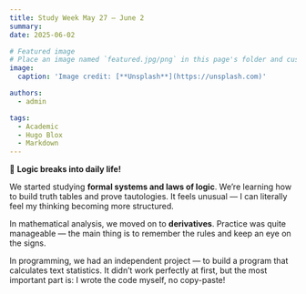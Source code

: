 ```yaml
---
title: Study Week May 27 – June 2
summary: 
date: 2025-06-02

# Featured image
# Place an image named `featured.jpg/png` in this page's folder and customize its options here.
image:
  caption: 'Image credit: [**Unsplash**](https://unsplash.com)'

authors:
  - admin

tags:
  - Academic
  - Hugo Blox
  - Markdown
---
```


🧠 **Logic breaks into daily life!**

We started studying **formal systems and laws of logic**. We’re learning how to build truth tables and prove tautologies. It feels unusual — I can literally feel my thinking becoming more structured.

In mathematical analysis, we moved on to **derivatives**. Practice was quite manageable — the main thing is to remember the rules and keep an eye on the signs.

In programming, we had an independent project — to build a program that calculates text statistics. It didn’t work perfectly at first, but the most important part is: I wrote the code myself, no copy-paste!

